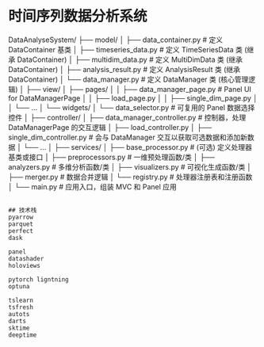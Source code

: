 # 时间序列数据分析系统

DataAnalyseSystem/
├── model/
│   ├── data_container.py   # 定义 DataContainer 基类
│   ├── timeseries_data.py  # 定义 TimeSeriesData 类 (继承 DataContainer)
│   ├── multidim_data.py    # 定义 MultiDimData 类 (继承 DataContainer)
│   ├── analysis_result.py  # 定义 AnalysisResult 类 (继承 DataContainer)
│   └── data_manager.py     # 定义 DataManager 类 (核心管理逻辑)
│
├── view/
│   ├── pages/
│   │   ├── data_manager_page.py # Panel UI for DataManagerPage
│   │   ├── load_page.py
│   │   ├── single_dim_page.py
│   │   └── ...
│   └── widgets/
│       └── data_selector.py    # 可复用的 Panel 数据选择控件
│
├── controller/
│   ├── data_manager_controller.py # 控制器，处理 DataManagerPage 的交互逻辑
│   ├── load_controller.py
│   ├── single_dim_controller.py # 会与 DataManager 交互以获取可选数据和添加新数据
│   └── ...
│
├── services/
│   ├── base_processor.py      # (可选) 定义处理器基类或接口
│   ├── preprocessors.py       # 一维预处理函数/类
│   ├── analyzers.py           # 多维分析函数/类
│   ├── visualizers.py         # 可视化生成函数/类
│   ├── merger.py              # 数据合并逻辑
│   └── registry.py            # 处理器注册表和注册函数
│
└── main.py                     # 应用入口，组装 MVC 和 Panel 应用
```

## 技术栈
pyarrow
parquet
perfect
dask

panel
datashader
holoviews

pytorch ligntning
optuna

tslearn
tsfresh
autots
darts
sktime
deeptime

